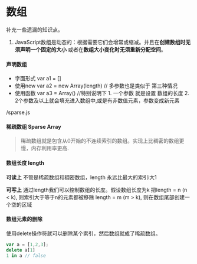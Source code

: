 # 数组

补充一些遗漏的知识点。

1. JavaScript数组是动态的：根据需要它们会增常或缩减。并且在**创建数组时无须声明一个固定的大小**
或者在**数组大小变化时无须重新分配空间**。


#### 声明数组

* 字面形式  var a1 = []
* 使用new  var a2 = new Array(length) // 多参数也是类似于 第三种情况 
* 使用函数  var a3 = Array() 
//特别说明下 1. 一个参数 就是设置 数组的长度  2. 2个参数及以上就会填充进入数组中,或是有非数值元素，参数变成新元素


/sparse.js
#### 稀疏数组 Sparse Array

> 稀疏数组就是包含从0开始的不连续索引的数组。实现上比稠密的数组更慢，内存利用率更高.


#### 数组长度 length

**可读上**
不管是稀疏数组和稠密数组，length 永远比最大的索引i大1

**可写上**
通过length我们可以控制数组的长度。假设数组长度为k
把length = n (n < k), 则索引大于等于n的元素都被移除
length = m (m > k), 则在数组尾部创建一个空的区域

#### 数组元素的删除

使用delete操作符就可以删除某个索引，然后数组就成了稀疏数组。
```js
var a = [1,2,3];
delete a[1]
1 in a // false
```